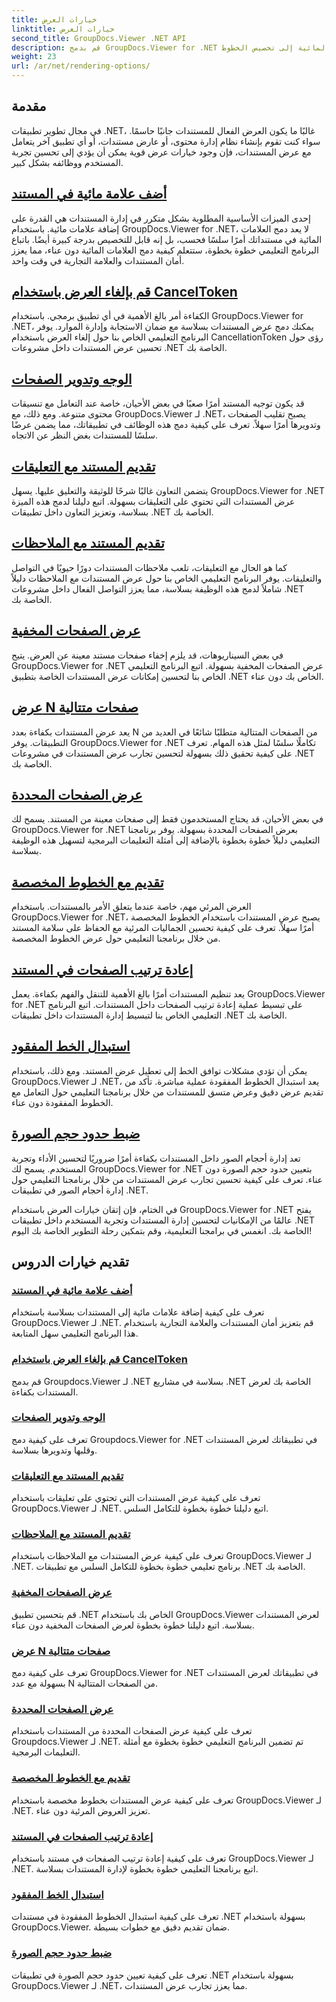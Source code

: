 ```yaml
---
title: خيارات العرض
linktitle: خيارات العرض
second_title: GroupDocs.Viewer .NET API
description: قم بدمج GroupDocs.Viewer for .NET بسهولة في تطبيقاتك من خلال البرامج التعليمية حول خيارات العرض، بدءًا من إضافة العلامات المائية إلى تخصيص الخطوط.
weight: 23
url: /ar/net/rendering-options/
---
```


## مقدمة

في مجال تطوير تطبيقات .NET، غالبًا ما يكون العرض الفعال للمستندات جانبًا حاسمًا. سواء كنت تقوم بإنشاء نظام إدارة محتوى، أو عارض مستندات، أو أي تطبيق آخر يتعامل مع عرض المستندات، فإن وجود خيارات عرض قوية يمكن أن يؤدي إلى تحسين تجربة المستخدم ووظائفه بشكل كبير.

## [أضف علامة مائية في المستند](./add-watermark/)

إحدى الميزات الأساسية المطلوبة بشكل متكرر في إدارة المستندات هي القدرة على إضافة علامات مائية. باستخدام GroupDocs.Viewer for .NET، لا يعد دمج العلامات المائية في مستنداتك أمرًا سلسًا فحسب، بل إنه قابل للتخصيص بدرجة كبيرة أيضًا. باتباع البرنامج التعليمي خطوة بخطوة، ستتعلم كيفية دمج العلامات المائية دون عناء، مما يعزز أمان المستندات والعلامة التجارية في وقت واحد.

## [قم بإلغاء العرض باستخدام CancelToken](./cancel-render-cancellation-token/)

الكفاءة أمر بالغ الأهمية في أي تطبيق برمجي. باستخدام GroupDocs.Viewer for .NET، يمكنك دمج عرض المستندات بسلاسة مع ضمان الاستجابة وإدارة الموارد. يوفر البرنامج التعليمي الخاص بنا حول إلغاء العرض باستخدام CancellationToken رؤى حول تحسين عرض المستندات داخل مشروعات .NET الخاصة بك.

## [الوجه وتدوير الصفحات](./flip-rotate-pages/)

قد يكون توجيه المستند أمرًا صعبًا في بعض الأحيان، خاصة عند التعامل مع تنسيقات محتوى متنوعة. ومع ذلك، مع GroupDocs.Viewer لـ .NET، يصبح تقليب الصفحات وتدويرها أمرًا سهلاً. تعرف على كيفية دمج هذه الوظائف في تطبيقاتك، مما يضمن عرضًا سلسًا للمستندات بغض النظر عن الاتجاه.

## [تقديم المستند مع التعليقات](./render-document-comments/)

يتضمن التعاون غالبًا شرحًا للوثيقة والتعليق عليها. يسهل GroupDocs.Viewer for .NET عرض المستندات التي تحتوي على التعليقات بسهولة. اتبع دليلنا لدمج هذه الميزة بسلاسة، وتعزيز التعاون داخل تطبيقات .NET الخاصة بك.

## [تقديم المستند مع الملاحظات](./render-document-notes/)

كما هو الحال مع التعليقات، تلعب ملاحظات المستندات دورًا حيويًا في التواصل والتعليقات. يوفر البرنامج التعليمي الخاص بنا حول عرض المستندات مع الملاحظات دليلاً شاملاً لدمج هذه الوظيفة بسلاسة، مما يعزز التواصل الفعال داخل مشروعات .NET الخاصة بك.

## [عرض الصفحات المخفية](./render-hidden-pages/)

في بعض السيناريوهات، قد يلزم إخفاء صفحات مستند معينة عن العرض. يتيح GroupDocs.Viewer for .NET عرض الصفحات المخفية بسهولة. اتبع البرنامج التعليمي الخاص بنا لتحسين إمكانات عرض المستندات الخاصة بتطبيق .NET الخاص بك دون عناء.

## [عرض N صفحات متتالية](./render-n-consecutive-pages/)

يعد عرض المستندات بكفاءة بعدد N من الصفحات المتتالية متطلبًا شائعًا في العديد من التطبيقات. يوفر GroupDocs.Viewer for .NET تكاملًا سلسًا لمثل هذه المهام. تعرف على كيفية تحقيق ذلك بسهولة لتحسين تجارب عرض المستندات في مشروعات .NET الخاصة بك.

## [عرض الصفحات المحددة](./render-selected-pages/)

في بعض الأحيان، قد يحتاج المستخدمون فقط إلى صفحات معينة من المستند. يسمح لك GroupDocs.Viewer for .NET بعرض الصفحات المحددة بسهولة. يوفر برنامجنا التعليمي دليلاً خطوة بخطوة بالإضافة إلى أمثلة التعليمات البرمجية لتسهيل هذه الوظيفة بسلاسة.

## [تقديم مع الخطوط المخصصة](./render-custom-fonts/)

العرض المرئي مهم، خاصة عندما يتعلق الأمر بالمستندات. باستخدام GroupDocs.Viewer for .NET، يصبح عرض المستندات باستخدام الخطوط المخصصة أمرًا سهلاً. تعرف على كيفية تحسين الجماليات المرئية مع الحفاظ على سلامة المستند من خلال برنامجنا التعليمي حول عرض الخطوط المخصصة.

## [إعادة ترتيب الصفحات في المستند](./reorder-pages/)

يعد تنظيم المستندات أمرًا بالغ الأهمية للتنقل والفهم بكفاءة. يعمل GroupDocs.Viewer for .NET على تبسيط عملية إعادة ترتيب الصفحات داخل المستندات. اتبع البرنامج التعليمي الخاص بنا لتبسيط إدارة المستندات داخل تطبيقات .NET الخاصة بك.

## [استبدال الخط المفقود](./replace-missing-font/)

يمكن أن تؤدي مشكلات توافق الخط إلى تعطيل عرض المستند. ومع ذلك، باستخدام GroupDocs.Viewer لـ .NET، يعد استبدال الخطوط المفقودة عملية مباشرة. تأكد من تقديم عرض دقيق وعرض متسق للمستندات من خلال برنامجنا التعليمي حول التعامل مع الخطوط المفقودة دون عناء.

## [ضبط حدود حجم الصورة](./set-image-size-limits/)

تعد إدارة أحجام الصور داخل المستندات بكفاءة أمرًا ضروريًا لتحسين الأداء وتجربة المستخدم. يسمح لك GroupDocs.Viewer for .NET بتعيين حدود حجم الصورة دون عناء. تعرف على كيفية تحسين تجارب عرض المستندات من خلال برنامجنا التعليمي حول إدارة أحجام الصور في تطبيقات .NET.

في الختام، فإن إتقان خيارات العرض باستخدام GroupDocs.Viewer for .NET يفتح عالمًا من الإمكانيات لتحسين إدارة المستندات وتجربة المستخدم داخل تطبيقات .NET الخاصة بك. انغمس في برامجنا التعليمية، وقم بتمكين رحلة التطوير الخاصة بك اليوم!
## تقديم خيارات الدروس
### [أضف علامة مائية في المستند](./add-watermark/)
تعرف على كيفية إضافة علامات مائية إلى المستندات بسلاسة باستخدام GroupDocs.Viewer لـ .NET. قم بتعزيز أمان المستندات والعلامة التجارية باستخدام هذا البرنامج التعليمي سهل المتابعة.
### [قم بإلغاء العرض باستخدام CancelToken](./cancel-render-cancellation-token/)
قم بدمج Groupdocs.Viewer لـ .NET بسلاسة في مشاريع .NET الخاصة بك لعرض المستندات بكفاءة.
### [الوجه وتدوير الصفحات](./flip-rotate-pages/)
تعرف على كيفية دمج Groupdocs.Viewer for .NET في تطبيقاتك لعرض المستندات وقلبها وتدويرها بسلاسة.
### [تقديم المستند مع التعليقات](./render-document-comments/)
تعرف على كيفية عرض المستندات التي تحتوي على تعليقات باستخدام GroupDocs.Viewer لـ .NET. اتبع دليلنا خطوة بخطوة للتكامل السلس.
### [تقديم المستند مع الملاحظات](./render-document-notes/)
تعرف على كيفية عرض المستندات مع الملاحظات باستخدام GroupDocs.Viewer لـ .NET. برنامج تعليمي خطوة بخطوة للتكامل السلس مع تطبيقات .NET الخاصة بك.
### [عرض الصفحات المخفية](./render-hidden-pages/)
قم بتحسين تطبيق .NET الخاص بك باستخدام GroupDocs.Viewer لعرض المستندات بسلاسة. اتبع دليلنا خطوة بخطوة لعرض الصفحات المخفية دون عناء.
### [عرض N صفحات متتالية](./render-n-consecutive-pages/)
تعرف على كيفية دمج GroupDocs.Viewer for .NET في تطبيقاتك لعرض المستندات بسهولة مع عدد N من الصفحات المتتالية.
### [عرض الصفحات المحددة](./render-selected-pages/)
تعرف على كيفية عرض الصفحات المحددة من المستندات باستخدام Groupdocs.Viewer لـ .NET. تم تضمين البرنامج التعليمي خطوة بخطوة مع أمثلة التعليمات البرمجية.
### [تقديم مع الخطوط المخصصة](./render-custom-fonts/)
تعرف على كيفية عرض المستندات بخطوط مخصصة باستخدام GroupDocs.Viewer لـ .NET. تعزيز العروض المرئية دون عناء.
### [إعادة ترتيب الصفحات في المستند](./reorder-pages/)
تعرف على كيفية إعادة ترتيب الصفحات في مستند باستخدام GroupDocs.Viewer لـ .NET. اتبع برنامجنا التعليمي خطوة بخطوة لإدارة المستندات بسلاسة.
### [استبدال الخط المفقود](./replace-missing-font/)
تعرف على كيفية استبدال الخطوط المفقودة في مستندات .NET بسهولة باستخدام GroupDocs.Viewer. ضمان تقديم دقيق مع خطوات بسيطة.
### [ضبط حدود حجم الصورة](./set-image-size-limits/)
تعرف على كيفية تعيين حدود حجم الصورة في تطبيقات .NET بسهولة باستخدام GroupDocs.Viewer لـ .NET، مما يعزز تجارب عرض المستندات.